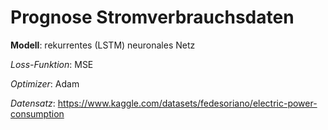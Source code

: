 # Prognose Stromverbrauchsdaten

__Modell__: rekurrentes (LSTM) neuronales Netz 

_Loss-Funktion_: MSE

_Optimizer_: Adam

_Datensatz_: https://www.kaggle.com/datasets/fedesoriano/electric-power-consumption
